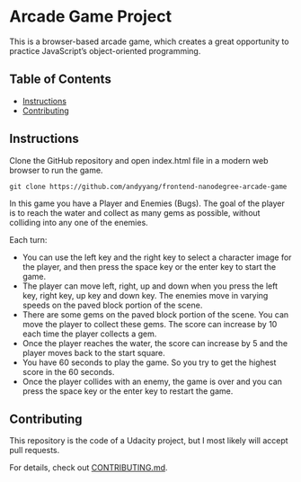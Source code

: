# Arcade Game Project

This is a browser-based arcade game, which creates a great opportunity to practice JavaScript’s object-oriented programming.

## Table of Contents

* [Instructions](#instructions)
* [Contributing](#contributing)

## Instructions

Clone the GitHub repository and open index.html file in a modern web browser to run the game.

`git clone https://github.com/andyyang/frontend-nanodegree-arcade-game`

In this game you have a Player and Enemies (Bugs). The goal of the player is to reach the water and collect as many gems as possible, without colliding into any one of the enemies.

Each turn:

- You can use the left key and the right key to select a character image for the player, and then press the space key or the enter key to start the game.
- The player can move left, right, up and down when you press the left key, right key, up key and down key. The enemies move in varying speeds on the paved block portion of the scene.
- There are some gems on the paved block portion of the scene. You can move the player to collect these gems. The score can increase by 10 each time the player collects a gem.
- Once the player reaches the water, the score can increase by 5 and the player moves back to the start square.
- You have 60 seconds to play the game. So you try to get the highest score in the 60 seconds.
- Once the player collides with an enemy, the game is over and you can press the space key or the enter key to restart the game.

## Contributing
This repository is the code of a Udacity project, but I most likely will accept pull requests.

For details, check out [CONTRIBUTING.md](CONTRIBUTING.md).
